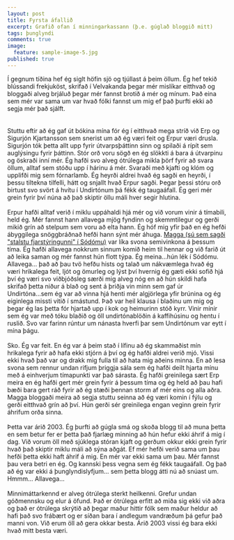 ```yaml
---
layout: post
title: Fyrsta áfallið
excerpt: Grafið ofan í minningarkassann (þ.e. gúglað bloggið mitt)
tags: þunglyndi 
comments: true
image:
  feature: sample-image-5.jpg
published: true
---
```


Í gegnum tíðina hef ég siglt höfin sjö og tjúllast á þeim öllum. Ég hef tekið blússandi frekjuköst, skrifað í Velvakanda þegar mér mislíkar eitthvað og bloggaði alveg brjáluð þegar mér fannst brotið á mér og mínum. Það eina sem mér var sama um var hvað fólki fannst um mig ef það þurfti ekki að segja mér það sjálft.  
  <br><br>
Stuttu eftir að ég gaf út bókina mína fór ég í eitthvað mega stríð við Erp og Sigurjón Kjartansson sem snerist um að ég væri feit og Erpur væri drusla. Sigurjón tók þetta allt upp fyrir útvarpsþáttinn sinn og spilaði á rípít sem auglýsingu fyrir þáttinn. Stór orð voru sögð en ég slökkti á bara á útvarpinu og öskraði inní mér. Ég hafði svo alveg ótrúlega mikla þörf fyrir að svara öllum, alltaf sem stóðu upp í hárinu á mér. Svaraði með kjafti og klóm og upplifði mig sem fórnarlamb. Ég heyrði aldrei hvað ég sagði en heyrði, í þessu tiltekna tilfelli, hátt og snjallt hvað Erpur sagði. Þegar þessi stóru orð birtust svo svört á hvítu í Undirtónum þá fékk ég taugaáfall. Ég geri mér grein fyrir því núna að það skiptir öllu máli hver segir hlutina. 
  <br><br>
Erpur hafði alltaf verið í miklu uppáhaldi hjá mér og við vorum vinir á tímabili, held ég. Mér fannst hann allavega mjög fyndinn og skemmtilegur og gerði mikið grín að stelpum sem voru að elta hann. Ég hóf mig yfir það en ég hefði ábyggilega snöggbráðnað hefði hann sýnt mér áhuga. [Magga (sú sem sagði "stalstu fjarstýringunni" í Sódómu)](http://rarefilm.net/wp-content/uploads/2015/11/Sodoma-Reykjavik-1992-1.jpg) var líka svona semivinkona á þessum tíma. Ég hafði allavega nokkrum sinnum komið heim til hennar og við farið út að leika saman og mér fannst hún flott týpa. Ég meina...hún lék í Sódómu. Allavega... það að þau tvö hefðu hists og talað um nákvæmlega hvað ég væri hrikalega feit, ljót og ömurleg og lýst því hvernig ég gæti ekki sofið hjá því ég væri svo viðbjóðsleg særði mig alveg nóg en að hún skildi hafa skrifað þetta niður á blað og sent á þriðja vin minn sem gaf úr Undirtóna...sem ég var að vinna hjá henti mér algjörlega yfir brúnina og ég eiginlega missti vitið í smástund. Það var heil klausa í blaðinu um mig og þegar ég las þetta fór hjartað upp í kok og heimurinn stóð kyrr. Vinir mínir sem ég var með tóku blaðið og öll undirtónablöðin á kaffihúsinu og hentu í ruslið. Svo var farinn rúntur um nánasta hverfi þar sem Undirtónum var eytt í mína þágu.  
 <br><br>
Sko. Ég var feit. En ég var á þeim stað í lífinu að ég skammaðist mín hrikalega fyrir að hafa ekki stjórn á því og ég hafði aldrei verið mjó. Vissi ekki hvað það var og drakk mig fulla til að hata mig aðeins minna. En að lesa svona sem rennur undan rifjum þriggja sála sem ég hafði deilt hjarta mínu með á einhverjum tímapunkti var það sárasta. Ég hafði greinilega sært Erp meira en ég hafði gert mér grein fyrir á þessum tíma og ég held að þau hafi bæði bara gert ráð fyrir að ég stæði þennan storm af mér eins og alla aðra. Magga bloggaði meira að segja stuttu seinna að ég væri komin í fýlu og gerði eitthvað grín að því. Hún gerði sér greinilega engan veginn grein fyrir áhrifum orða sinna. 
<br><br>
Þetta var árið 2003. Ég þurfti að gúgla smá og skoða blogg til að muna þetta en sem betur fer er þetta það fjarlæg minning að hún hefur ekki áhrif á mig í dag. Við vorum öll með sjúklega stóran kjaft og gerðum okkur ekki grein fyrir hvað það skiptir miklu máli að sýna aðgát. Ef mér hefði verið sama um þau hefði þetta ekki haft áhrif á mig. En mér var ekki sama um þau. Mér fannst þau vera betri en ég. Og kannski þess vegna sem ég fékk taugaáfall. Og það að ég var ekki á þunglyndislyfjum... sem þetta blogg átti nú að snúast um. Hmmm... Allavega...
 <br><br>
Minnimáttarkennd er alveg ótrúlega sterkt heilkenni. Grefur undan góðmennsku og elur á öfund. Það er ótrúlega erfitt að miða sig ekki við aðra og það er ótrúlega skrýtið að þegar maður hittir fólk sem maður heldur að hafi það svo frábært og er síðan bara í andlegum vandræðum þá gefur það manni von. Við erum öll að gera okkar besta. Árið 2003 vissi ég bara ekki hvað mitt besta væri. 
